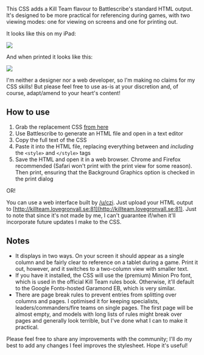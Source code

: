 This CSS adds a Kill Team flavour to Battlescribe's standard HTML output. It's designed to be more practical for referencing during games, with two viewing modes: one for viewing on screens and one for printing out.

It looks like this on my iPad:

![](https://github.com/r0tational/killteam-battlescribe/blob/master/screen_page.png)

And when printed it looks like this:

![](https://github.com/r0tational/killteam-battlescribe/blob/master/print_page.jpg)

I'm neither a designer nor a web developer, so I'm making no claims for my CSS skills! But please feel free to use as-is at your discretion and, of course, adapt/amend to your heart's content!

## How to use

1. Grab the replacement CSS [from here](https://github.com/r0tational/killteam-battlescribe/blob/master/killteam-battlescribe.css)
2. Use Battlescribe to generate an HTML file and open in a text editor
3. Copy the full text of the CSS
4. Paste it into the HTML file, replacing everything between and *including* the `<style>` and `</style>` tags
5. Save the HTML and open it in a web browser. Chrome and Firefox recommended (Safari won't print with the print view for some reason). Then print, ensuring that the Background Graphics option is checked in the print dialog

OR!

You can use a web interface built by [/u/czi](https://www.reddit.com/u/czi). Just upload your HTML output to [http://killteam.lovegronvall.se:81](http://killteam.lovegronvall.se:81). Just to note that since it's not made by me, I can't guarantee if/when it'll incorporate future updates I make to the CSS.

## Notes

- It displays in two ways. On your screen it should appear as a single column and be fairly clear to reference on a tablet during a game. Print it out, however, and it switches to a two-column view with smaller text.
- If you have it installed, the CSS will use the (premium) Minion Pro font, which is used in the official Kill Team rules book. Otherwise, it'll default to the Google Fonts-hosted Garamond EB, which is very similar.
- There are page break rules to prevent entries from splitting over columns and pages. I optimised it for keeping specialists, leaders/commanders/fire teams on single pages. The first page will be almost empty, and models with long lists of rules might break over pages and generally look terrible, but I've done what I can to make it practical.

Please feel free to share any improvements with the community; I'll do my best to add any changes I feel improves the stylesheet. Hope it's useful!
